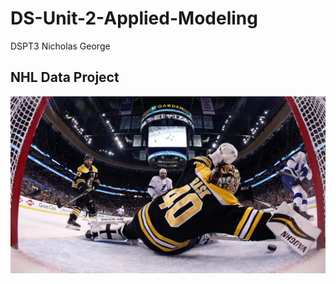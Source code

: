 # DS-Unit-2-Applied-Modeling
DSPT3 Nicholas George

## NHL Data Project

![tuuk](https://github.com/npgeorge/DS-Unit-2-Applied-Modeling/blob/master/tuuk.jpg)
